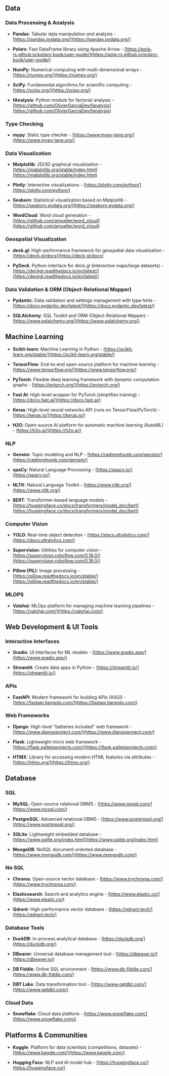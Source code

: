 ## **Data**

### **Data Processing & Analysis**

- **Pandas**: Tabular data manipulation and analysis - [https://pandas.pydata.org/](https://pandas.pydata.org/)

- **Polars**: Fast DataFrame library using Apache Arrow - [https://pola-rs.github.io/polars-book/user-guide/](https://pola-rs.github.io/polars-book/user-guide/)

- **NumPy**: Numerical computing with multi-dimensional arrays - [https://numpy.org/](https://numpy.org/)

- **SciPy**: Fundamental algorithms for scientific computing - [https://scipy.org/](https://scipy.org/)

- **fAnalysis**: Python module for factorial analysis - [https://github.com/OlivierGarciaDev/fanalysis](https://github.com/OlivierGarciaDev/fanalysis)


### **Type Checking**

- **mypy**: Static type checker - [https://www.mypy-lang.org/](https://www.mypy-lang.org/)


### **Data Visualization**

- **Matplotlib**: 2D/3D graphical visualization - [https://matplotlib.org/stable/index.html](https://matplotlib.org/stable/index.html)

- **Plotly**: Interactive visualizations - [https://plotly.com/python/](https://plotly.com/python/)

- **Seaborn**: Statistical visualization based on Matplotlib - [https://seaborn.pydata.org/](https://seaborn.pydata.org/)

- **WordCloud**: Word cloud generation - [https://github.com/amueller/word_cloud](https://github.com/amueller/word_cloud)


### **Geospatial Visualization**

- **deck.gl**: High-performance framework for geospatial data visualization - [https://deck.gl/docs](https://deck.gl/docs)

- **PyDeck**: Python interface for deck.gl (interactive maps/large datasets) - [https://deckgl.readthedocs.io/en/latest/](https://deckgl.readthedocs.io/en/latest/)


### **Data Validation & ORM (Object-Relational Mapper)**

- **Pydantic**: Data validation and settings management with type hints - [https://docs.pydantic.dev/latest/](https://docs.pydantic.dev/latest/)

- **SQLAlchemy**: SQL Toolkit and ORM (Object-Relational Mapper) - [https://www.sqlalchemy.org/](https://www.sqlalchemy.org/)


## **Machine Learning**

- **Scikit-learn**: Machine Learning in Python - [https://scikit-learn.org/stable/](https://scikit-learn.org/stable/)

- **TensorFlow**: End-to-end open-source platform for machine learning - [https://www.tensorflow.org/](https://www.tensorflow.org/)

- **PyTorch**: Flexible deep learning framework with dynamic computation graphs - [https://pytorch.org/](https://pytorch.org/)

- **Fast AI**: High-level wrapper for PyTorch (simplifies training) - [https://docs.fast.ai/](https://docs.fast.ai/)

- **Keras**: High-level neural networks API (runs on TensorFlow/PyTorch) - [https://keras.io/](https://keras.io/)

- **H2O**: Open-source AI platform for automatic machine learning (AutoML) - [https://h2o.ai/](https://h2o.ai/)


### **NLP**

- **Gensim**: Topic modeling and NLP - [https://radimrehurek.com/gensim/](https://radimrehurek.com/gensim/)

- **spaCy**: Natural Language Processing - [https://spacy.io/](https://spacy.io/)

- **NLTK**: Natural Language Toolkit - [https://www.nltk.org/](https://www.nltk.org/)

- **BERT**: Transformer-based language models - [https://huggingface.co/docs/transformers/model_doc/bert](https://huggingface.co/docs/transformers/model_doc/bert)


### **Computer Vision**

- **YOLO**: Real-time object detection - [https://docs.ultralytics.com/](https://docs.ultralytics.com/)

- **Supervision**: Utilities for computer vision - [https://supervision.roboflow.com/0.18.0/](https://supervision.roboflow.com/0.18.0/)

- **Pillow (PIL)**: Image processing - [https://pillow.readthedocs.io/en/stable/](https://pillow.readthedocs.io/en/stable/)


### **MLOPS**

- **Valohai**: MLOps platform for managing machine learning pipelines - [https://valohai.com/](https://valohai.com/)


## **Web Development & UI Tools**

### **Interactive Interfaces**

- **Gradio**: UI interfaces for ML models - [https://www.gradio.app/](https://www.gradio.app/)

- **Streamlit**: Create data apps in Python - [https://streamlit.io/](https://streamlit.io/)


### **APIs**

- **FastAPI**: Modern framework for building APIs (ASGI) - [https://fastapi.tiangolo.com/](https://fastapi.tiangolo.com/)


### **Web Frameworks**

- **Django**: High-level "batteries included" web framework - [https://www.djangoproject.com/](https://www.djangoproject.com/)

- **Flask**: Lightweight micro web framework - [https://flask.palletsprojects.com/](https://flask.palletsprojects.com/)

- **HTMX**: Library for accessing modern HTML features via attributes - [https://htmx.org/](https://htmx.org/)


## **Database**

### **SQL**

- **MySQL**: Open-source relational DBMS - [https://www.mysql.com/](https://www.mysql.com/)

- **PostgreSQL**: Advanced relational DBMS - [https://www.postgresql.org/](https://www.postgresql.org/)

- **SQLite**: Lightweight embedded database - [https://www.sqlite.org/index.html](https://www.sqlite.org/index.html)

- **MongoDB**: NoSQL document-oriented database - [https://www.mongodb.com/](https://www.mongodb.com/)

### **No SQL**

- **Chroma**: Open-source vector database - [https://www.trychroma.com/](https://www.trychroma.com/)

- **Elasticsearch**: Search and analytics engine - [https://www.elastic.co/](https://www.elastic.co/)

- **Qdrant**: High-performance vector database - [https://qdrant.tech/](https://qdrant.tech/)


### **Database Tools**

- **DuckDB**: In-process analytical database - [https://duckdb.org/](https://duckdb.org/)

- **DBeaver**: Universal database management tool - [https://dbeaver.io/](https://dbeaver.io/)

- **DB Fiddle**: Online SQL environment - [https://www.db-fiddle.com/](https://www.db-fiddle.com/)

- **DBT Labs**: Data transformation tool - [https://www.getdbt.com/](https://www.getdbt.com/)


### **Cloud Data**

- **Snowflake**: Cloud data platform - [https://www.snowflake.com/](https://www.snowflake.com/)


## **Platforms & Communities**

- **Kaggle**: Platform for data scientists (competitions, datasets) - [https://www.kaggle.com/](https://www.kaggle.com/)

- **Hugging Face**: NLP and AI model hub - [https://huggingface.co/](https://huggingface.co/)
